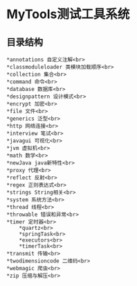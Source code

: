 MyTools测试工具系统
====

目录结构
----
    *annotations 自定义注解<br>
    *classmoduleloader 类模块加载顺序<br>
    *collection 集合<br>
    *command 命令<br>
    *database 数据库<br>
    *designpattern 设计模式<br>
    *encrypt 加密<br>
    *file 文件<br>
    *generics 泛型<br>
    *http 网络连接<br>
    *interview 笔试<br>
    *javagui 可视化<br>
    *jvm 虚拟机<br>
    *math 数学<br>
    *newJava java新特性<br>
    *proxy 代理<br>
    *reflect 反射<br>
    *regex 正则表达式<br>
    *strings String相关<br>
    *system 系统方法<br>
    *thread 线程<br>
    *throwable 错误和异常<br>
    *timer 定时器<br>
        *quartz<br>
        *springTask<br>
        *executors<br>
        *timerTask<br>
    *transmit 传输<br>
    *twodimensioncode 二维码<br>
    *webmagic 爬虫<br>
    *zip 压缩与解压<br>